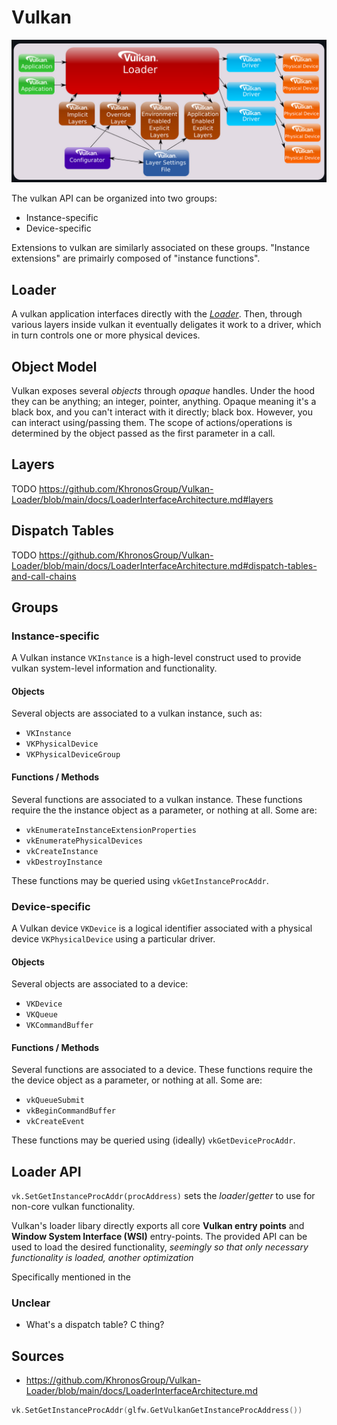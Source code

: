 # Vulkan

![](assets/vulkan-architecture.png)

The vulkan API can be organized into two groups:
- Instance-specific
- Device-specific

Extensions to vulkan are similarly associated on these groups. "Instance extensions" are primairly composed of 
"instance functions".

## Loader
A vulkan application interfaces directly with the [_Loader_](https://github.com/KhronosGroup/Vulkan-Loader/blob/main/docs/LoaderInterfaceArchitecture.md).
Then, through various layers inside vulkan it eventually deligates it work to a driver, which in turn controls one
or more physical devices.

## Object Model
Vulkan exposes several _objects_ through _opaque_ handles. Under the hood they can be anything; an integer, pointer,
anything. Opaque meaning it's a black box, and you can't interact with it directly; black box. However, you can
interact using/passing them. The scope of actions/operations is determined by the object passed as the first
parameter in a call.

## Layers
TODO https://github.com/KhronosGroup/Vulkan-Loader/blob/main/docs/LoaderInterfaceArchitecture.md#layers

## Dispatch Tables
TODO https://github.com/KhronosGroup/Vulkan-Loader/blob/main/docs/LoaderInterfaceArchitecture.md#dispatch-tables-and-call-chains

## Groups
### Instance-specific
A Vulkan instance `VKInstance` is a high-level construct used to provide vulkan system-level information and
functionality.

#### Objects
Several objects are associated to a vulkan instance, such as:
- `VKInstance`
- `VKPhysicalDevice`
- `VKPhysicalDeviceGroup`

#### Functions / Methods
Several functions are associated to a vulkan instance. These functions require the the instance object as a
parameter, or nothing at all. Some are:
- `vkEnumerateInstanceExtensionProperties`
- `vkEnumeratePhysicalDevices`
- `vkCreateInstance` 
- `vkDestroyInstance`

These functions may be queried using `vkGetInstanceProcAddr`.

### Device-specific
A Vulkan device `VKDevice` is a logical identifier associated with a physical device `VKPhysicalDevice` using
a particular driver.

#### Objects
Several objects are associated to a device:
- `VKDevice`
- `VKQueue`
- `VKCommandBuffer`

#### Functions / Methods
Several functions are associated to a device. These functions require the the device object as a
parameter, or nothing at all. Some are:
- `vkQueueSubmit`
- `vkBeginCommandBuffer`
- `vkCreateEvent`

These functions may be queried using (ideally) `vkGetDeviceProcAddr`. 

## Loader API
`vk.SetGetInstanceProcAddr(procAddress)` sets the _loader_/_getter_ to 
use for non-core vulkan functionality.

Vulkan's loader libary directly exports all core **Vulkan entry points**
and **Window System Interface (WSI)** entry-points. The provided API
can be used to load the desired functionality, _seemingly so that only 
necessary functionality is loaded, another optimization_

Specifically mentioned in the 

### Unclear
- What's a dispatch table? C thing?

## Sources
- https://github.com/KhronosGroup/Vulkan-Loader/blob/main/docs/LoaderInterfaceArchitecture.md

```go
vk.SetGetInstanceProcAddr(glfw.GetVulkanGetInstanceProcAddress())
```
